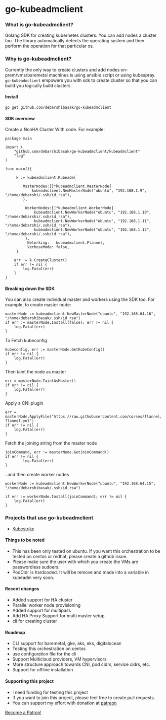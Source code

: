 # go-kubeadmclient


### What is go-kubeadmclient?

Golang SDK for creating kubernetes clusters. You can add nodes a cluster too. The library automatically detects the operating system 
and then perform the operation for that particular os.

### Why is go-kubeadmclient?

Currently the only way to create clusters and add nodes on-prem/vms/baremetal machines is using ansible script or using kubespray.
`go-kubeadmclient` empowers you with sdk to create cluster so that you can build you logically build clusters.

#### Install
```
go get github.com/debarshibasak/go-kubeadmclient
```

#### SDK overview

Create a NonHA Cluster With code. For example:

```
package main

import (
	"github.com/debarshibasak/go-kubeadmclient/kubeadmclient"
	"log"
)

func main(){

	 k := kubeadmclient.Kubeadm{

	 	MasterNodes:[]*kubeadmclient.MasterNode{
			kubeadmclient.NewMasterNode("ubuntu", "192.168.1.9", "/home/debarshi/.ssh/id_rsa"),
		},

		 WorkerNodes:[]*kubeadmclient.WorkerNode{
			 kubeadmclient.NewWorkerNode("ubuntu", "192.168.1.10", "/home/debarshi/.ssh/id_rsa"),
			 kubeadmclient.NewWorkerNode("ubuntu", "192.168.1.11", "/home/debarshi/.ssh/id_rsa"),
			 kubeadmclient.NewWorkerNode("ubuntu", "192.168.1.12", "/home/debarshi/.ssh/id_rsa"),
		 },
	      Netorking:   kubeadmclient.Flannel,
          VerboseMode: false,
	 }

	err := k.CreateCluster()
	if err != nil {
		log.Fatal(err)
	}
}
```

#### Breaking down the SDK

You can also create individual master and workers using the SDK too. For example, to create master node:
```
masterNode := kubeadmclient.NewMasterNode("ubuntu", "192.168.64.16", "/home/debarshibasak/.ssh/id_rsa")
if err := masterNode.Install(false); err != nil {
    log.Fatal(err)
}
```

To Fetch kubeconfig

```
kubeconfig, err := masterNode.GetKubeConfig()
if err != nil {
    log.Fatal(err)
}
```

Then taint the node as master

```
err = masterNode.TaintAsMaster()
if err != nil {
    log.Fatal(err)
}
```

Apply a CNI plugin

```
err = masterNode.ApplyFile("https://raw.githubusercontent.com/coreos/flannel/2140ac876ef134e0ed5af15c65e414cf26827915/Documentation/kube-flannel.yml")
if err != nil {
    log.Fatal(err)
}
```


Fetch the joining string from the master node

```
joinCommand, err := masterNode.GetJoinCommand()
if err != nil {
        log.Fatal(err)
}
```

..and then create worker nodes

```
workerNode := kubeadmclient.NewWorkerNode("ubuntu", "192.168.64.15", "/home/debarshibasak/.ssh/id_rsa")

if err := workerNode.Install(joinCommand); err != nil {
    log.Fatal(err)
}
```

### Projects that use go-kubeadmclient
- [Kubestrike](https://github.com/debarshibasak/kubestrike)

#### Things to be noted
- This has been only tested on ubuntu. If you want this orchestration to be tested on centos or redhat, 
please create a github issue.
- Please make sure the user with which you create the VMs are passwordless sudoers.
- PodCidr is hardcoded. It will be remove and made into a variable in kubeadm very soon.

#### Recent changes
- Added support for HA cluster
- Parallel worker node provisioning
- Added support for multipass
- Add HA Proxy Support for multi master setup
- cli for creating cluster

#### Roadmap
- CLI support for baremetal, gke, aks, eks, digitalocean
- Testing this orchestration on centos
- use configuration file for the cli
- Support Multicloud providers, VM hypervisors
- More structure approach towards CNI, pod cidrs, service cidrs, etc.
- Support for offline installation


#### Supporting this project
- I need funding for testing this project
- If you want to join this project, please feel free to create pull requests.
- You can support my effort with donation at [patreon](https://www.patreon.com/bePatron?u=31747625)

<a href="https://www.patreon.com/bePatron?u=31747625" data-patreon-widget-type="become-patron-button">Become a Patron!</a><script async src="https://c6.patreon.com/becomePatronButton.bundle.js"></script>